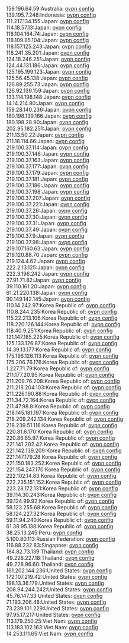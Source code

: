 159.196.64.59:Australia: [ovpn config](vpn/159_196_64_59.ovpn)  
139.195.7.248:Indonesia: [ovpn config](vpn/139_195_7_248.ovpn)  
111.217.134.155:Japan: [ovpn config](vpn/111_217_134_155.ovpn)  
114.18.57.13:Japan: [ovpn config](vpn/114_18_57_13.ovpn)  
118.104.164.74:Japan: [ovpn config](vpn/118_104_164_74.ovpn)  
118.109.85.104:Japan: [ovpn config](vpn/118_109_85_104.ovpn)  
118.157.125.243:Japan: [ovpn config](vpn/118_157_125_243.ovpn)  
118.241.35.201:Japan: [ovpn config](vpn/118_241_35_201.ovpn)  
124.18.246.251:Japan: [ovpn config](vpn/124_18_246_251.ovpn)  
124.44.131.186:Japan: [ovpn config](vpn/124_44_131_186.ovpn)  
125.195.199.123:Japan: [ovpn config](vpn/125_195_199_123.ovpn)  
125.56.45.138:Japan: [ovpn config](vpn/125_56_45_138.ovpn)  
126.89.255.73:Japan: [ovpn config](vpn/126_89_255_73.ovpn)  
126.92.139.159:Japan: [ovpn config](vpn/126_92_139_159.ovpn)  
133.114.198.148:Japan: [ovpn config](vpn/133_114_198_148.ovpn)  
14.14.214.80:Japan: [ovpn config](vpn/14_14_214_80.ovpn)  
159.28.140.236:Japan: [ovpn config](vpn/159_28_140_236.ovpn)  
180.198.139.166:Japan: [ovpn config](vpn/180_198_139_166.ovpn)  
180.198.28.90:Japan: [ovpn config](vpn/180_198_28_90.ovpn)  
202.95.182.251:Japan: [ovpn config](vpn/202_95_182_251.ovpn)  
211.13.50.22:Japan: [ovpn config](vpn/211_13_50_22.ovpn)  
211.18.114.66:Japan: [ovpn config](vpn/211_18_114_66.ovpn)  
219.100.37.114:Japan: [ovpn config](vpn/219_100_37_114.ovpn)  
219.100.37.146:Japan: [ovpn config](vpn/219_100_37_146.ovpn)  
219.100.37.163:Japan: [ovpn config](vpn/219_100_37_163.ovpn)  
219.100.37.177:Japan: [ovpn config](vpn/219_100_37_177.ovpn)  
219.100.37.179:Japan: [ovpn config](vpn/219_100_37_179.ovpn)  
219.100.37.181:Japan: [ovpn config](vpn/219_100_37_181.ovpn)  
219.100.37.186:Japan: [ovpn config](vpn/219_100_37_186.ovpn)  
219.100.37.198:Japan: [ovpn config](vpn/219_100_37_198.ovpn)  
219.100.37.207:Japan: [ovpn config](vpn/219_100_37_207.ovpn)  
219.100.37.221:Japan: [ovpn config](vpn/219_100_37_221.ovpn)  
219.100.37.26:Japan: [ovpn config](vpn/219_100_37_26.ovpn)  
219.100.37.30:Japan: [ovpn config](vpn/219_100_37_30.ovpn)  
219.100.37.31:Japan: [ovpn config](vpn/219_100_37_31.ovpn)  
219.100.37.49:Japan: [ovpn config](vpn/219_100_37_49.ovpn)  
219.100.37.9:Japan: [ovpn config](vpn/219_100_37_9.ovpn)  
219.100.37.98:Japan: [ovpn config](vpn/219_100_37_98.ovpn)  
219.107.160.63:Japan: [ovpn config](vpn/219_107_160_63.ovpn)  
219.120.88.70:Japan: [ovpn config](vpn/219_120_88_70.ovpn)  
219.124.4.62:Japan: [ovpn config](vpn/219_124_4_62.ovpn)  
222.2.13.125:Japan: [ovpn config](vpn/222_2_13_125.ovpn)  
222.3.196.242:Japan: [ovpn config](vpn/222_3_196_242.ovpn)  
27.91.71.82:Japan: [ovpn config](vpn/27_91_71_82.ovpn)  
39.110.161.20:Japan: [ovpn config](vpn/39_110_161_20.ovpn)  
61.21.220.138:Japan: [ovpn config](vpn/61_21_220_138.ovpn)  
90.149.142.145:Japan: [ovpn config](vpn/90_149_142_145.ovpn)  
110.14.242.97:Korea Republic of: [ovpn config](vpn/110_14_242_97.ovpn)  
110.8.244.235:Korea Republic of: [ovpn config](vpn/110_8_244_235.ovpn)  
115.22.213.106:Korea Republic of: [ovpn config](vpn/115_22_213_106.ovpn)  
118.220.126.144:Korea Republic of: [ovpn config](vpn/118_220_126_144.ovpn)  
118.40.9.251:Korea Republic of: [ovpn config](vpn/118_40_9_251.ovpn)  
121.147.185.225:Korea Republic of: [ovpn config](vpn/121_147_185_225.ovpn)  
125.133.126.87:Korea Republic of: [ovpn config](vpn/125_133_126_87.ovpn)  
14.39.13.177:Korea Republic of: [ovpn config](vpn/14_39_13_177.ovpn)  
175.196.126.113:Korea Republic of: [ovpn config](vpn/175_196_126_113.ovpn)  
175.206.76.176:Korea Republic of: [ovpn config](vpn/175_206_76_176.ovpn)  
1.227.71.79:Korea Republic of: [ovpn config](vpn/1_227_71_79.ovpn)  
211.177.20.95:Korea Republic of: [ovpn config](vpn/211_177_20_95.ovpn)  
211.209.76.208:Korea Republic of: [ovpn config](vpn/211_209_76_208.ovpn)  
211.218.204.103:Korea Republic of: [ovpn config](vpn/211_218_204_103.ovpn)  
211.226.190.88:Korea Republic of: [ovpn config](vpn/211_226_190_88.ovpn)  
211.34.72.164:Korea Republic of: [ovpn config](vpn/211_34_72_164.ovpn)  
211.47.98.8:Korea Republic of: [ovpn config](vpn/211_47_98_8.ovpn)  
218.145.181.197:Korea Republic of: [ovpn config](vpn/218_145_181_197.ovpn)  
218.209.242.134:Korea Republic of: [ovpn config](vpn/218_209_242_134.ovpn)  
218.239.51.116:Korea Republic of: [ovpn config](vpn/218_239_51_116.ovpn)  
220.81.6.170:Korea Republic of: [ovpn config](vpn/220_81_6_170.ovpn)  
220.86.85.97:Korea Republic of: [ovpn config](vpn/220_86_85_97.ovpn)  
221.141.202.42:Korea Republic of: [ovpn config](vpn/221_141_202_42.ovpn)  
221.142.139.209:Korea Republic of: [ovpn config](vpn/221_142_139_209.ovpn)  
221.147.179.28:Korea Republic of: [ovpn config](vpn/221_147_179_28.ovpn)  
221.150.183.252:Korea Republic of: [ovpn config](vpn/221_150_183_252.ovpn)  
221.154.247.170:Korea Republic of: [ovpn config](vpn/221_154_247_170.ovpn)  
222.102.14.83:Korea Republic of: [ovpn config](vpn/222_102_14_83.ovpn)  
222.235.151.152:Korea Republic of: [ovpn config](vpn/222_235_151_152.ovpn)  
223.28.172.131:Korea Republic of: [ovpn config](vpn/223_28_172_131.ovpn)  
39.114.30.243:Korea Republic of: [ovpn config](vpn/39_114_30_243.ovpn)  
39.124.99.92:Korea Republic of: [ovpn config](vpn/39_124_99_92.ovpn)  
58.123.255.68:Korea Republic of: [ovpn config](vpn/58_123_255_68.ovpn)  
58.124.227.32:Korea Republic of: [ovpn config](vpn/58_124_227_32.ovpn)  
59.11.94.240:Korea Republic of: [ovpn config](vpn/59_11_94_240.ovpn)  
61.38.95.138:Korea Republic of: [ovpn config](vpn/61_38_95_138.ovpn)  
38.25.13.245:Peru: [ovpn config](vpn/38_25_13_245.ovpn)  
5.100.80.113:Russian Federation: [ovpn config](vpn/5_100_80_113.ovpn)  
116.88.232.83:Singapore: [ovpn config](vpn/116_88_232_83.ovpn)  
184.82.73.139:Thailand: [ovpn config](vpn/184_82_73_139.ovpn)  
49.228.227.18:Thailand: [ovpn config](vpn/49_228_227_18.ovpn)  
49.228.96.60:Thailand: [ovpn config](vpn/49_228_96_60.ovpn)  
161.202.144.236:United States: [ovpn config](vpn/161_202_144_236.ovpn)  
172.107.219.42:United States: [ovpn config](vpn/172_107_219_42.ovpn)  
198.13.36.179:United States: [ovpn config](vpn/198_13_36_179.ovpn)  
208.94.244.242:United States: [ovpn config](vpn/208_94_244_242.ovpn)  
45.76.147.33:United States: [ovpn config](vpn/45_76_147_33.ovpn)  
71.193.206.48:United States: [ovpn config](vpn/71_193_206_48.ovpn)  
73.239.101.229:United States: [ovpn config](vpn/73_239_101_229.ovpn)  
97.95.17.217:United States: [ovpn config](vpn/97_95_17_217.ovpn)  
113.179.250.25:Viet Nam: [ovpn config](vpn/113_179_250_25.ovpn)  
113.183.102.163:Viet Nam: [ovpn config](vpn/113_183_102_163.ovpn)  
14.253.111.65:Viet Nam: [ovpn config](vpn/14_253_111_65.ovpn)  
